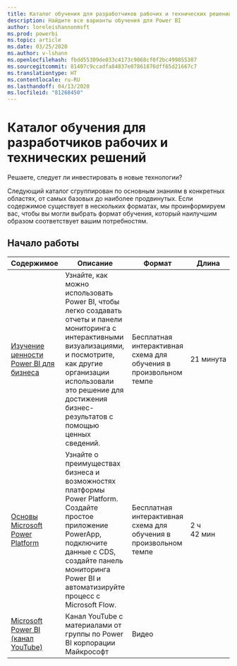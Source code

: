 ```yaml
---
title: Каталог обучения для разработчиков рабочих и технических решений
description: Найдите все варианты обучения для Power BI
author: loreleishannonmsft
ms.prod: powerbi
ms.topic: article
ms.date: 03/25/2020
ms.author: v-lshann
ms.openlocfilehash: fbdd55309de033c4173c9068cf0f2bc499855307
ms.sourcegitcommit: 81407c9ccadfa84837e07861876dff65d21667c7
ms.translationtype: HT
ms.contentlocale: ru-RU
ms.lasthandoff: 04/13/2020
ms.locfileid: "81268450"
---
```

# <a name="business-and-technical-decision-makers-learning-catalog"></a>Каталог обучения для разработчиков рабочих и технических решений

Решаете, следует ли инвестировать в новые технологии? 

Следующий каталог сгруппирован по основным знаниям в конкретных областях, от самых базовых до наиболее продвинутых. Если содержимое существует в нескольких форматах, мы проинформируем вас, чтобы вы могли выбрать формат обучения, который наилучшим образом соответствует вашим потребностям. 

## <a name="get-started"></a>Начало работы<a name="get-started"></a>
| Содержимое  | Описание  | Формат  | Длина     |
|---------------------------------------------------------------------------------------------------------------|------------------------------------------------------------------------------------------------------------------------------------------------------------------------------------------------------------------------|---------------------------------------|------------|
| [Изучение ценности Power BI для бизнеса](https://docs.microsoft.com/learn/modules/introduction-power-bi/) | Узнайте, как можно использовать Power BI, чтобы легко создавать отчеты и панели мониторинга с интерактивными визуализациями, и посмотрите, как другие организации использовали это решение для достижения бизнес-результатов с помощью ценных сведений. | Бесплатная интерактивная схема для обучения в произвольном темпе | 21 минута |
| [Основы Microsoft Power Platform](https://docs.microsoft.com/learn/paths/power-plat-fundamentals/)      | Узнайте о преимуществах бизнеса и возможностях платформы Power Platform. Создайте простое приложение PowerApp, подключите данные с CDS, создайте панель мониторинга Power BI и автоматизируйте процесс с Microsoft Flow.                          | Бесплатная интерактивная схема для обучения в произвольном темпе | 2 ч 42 мин  |
| [Microsoft Power BI (канал YouTube)](https://www.youtube.com/user/mspowerbi/videos)  | Канал YouTube с материалами от группы по Power BI корпорации Майкрософт  | Видео   |            |

